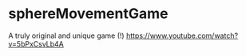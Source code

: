 # sphereMovementGame
A truly original and unique game (!)
https://www.youtube.com/watch?v=5bPxCsvLb4A

